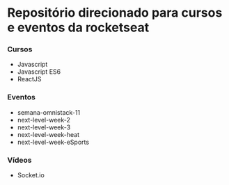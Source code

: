 # Repositório direcionado para cursos e eventos da rocketseat

### Cursos

- Javascript
- Javascript ES6
- ReactJS

### Eventos

- semana-omnistack-11
- next-level-week-2
- next-level-week-3
- next-level-week-heat
- next-level-week-eSports

### Vídeos

- Socket.io
